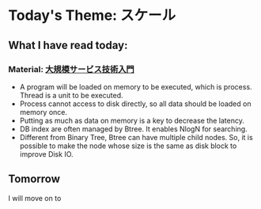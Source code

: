 # Today's Theme: スケール
    
## What I have read today:
### Material: [大規模サービス技術入門](https://www.amazon.co.jp/Web%E9%96%8B%E7%99%BA%E8%80%85%E3%81%AE%E3%81%9F%E3%82%81%E3%81%AE-%E5%A4%A7%E8%A6%8F%E6%A8%A1%E3%82%B5%E3%83%BC%E3%83%93%E3%82%B9%E6%8A%80%E8%A1%93%E5%85%A5%E9%96%80-%E2%80%95%E3%83%87%E3%83%BC%E3%82%BF%E6%A7%8B%E9%80%A0%E3%80%81%E3%83%A1%E3%83%A2%E3%83%AA%E3%80%81OS%E3%80%81DB%E3%80%81%E3%82%B5%E3%83%BC%E3%83%90-PRESS-plus%E3%82%B7%E3%83%AA%E3%83%BC%E3%82%BA/dp/4774143073/ref=sr_1_1?__mk_ja_JP=%E3%82%AB%E3%82%BF%E3%82%AB%E3%83%8A&keywords=%E5%A4%A7%E8%A6%8F%E6%A8%A1%E3%83%87%E3%83%BC%E3%82%BF%E5%87%A6%E7%90%86&qid=1573652361&sr=8-1)
- A program will be loaded on memory to be executed, which is process. Thread is a unit to be executed.
- Process cannot access to disk directly, so all data should be loaded on memory once.
- Putting as much as data on memory is a key to decrease the latency.
- DB index are often managed by Btree. It enables NlogN for searching. 
- Different from Binary Tree, Btree can have multiple child nodes. So, it is possible to make the node whose size is the same as disk block to improve Disk IO.

## Tomorrow
I will move on to []()
